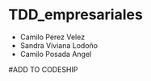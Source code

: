 # TDD_empresariales
- Camilo Perez Velez
- Sandra Viviana Lodoño
- Camilo Posada Angel

#ADD TO CODESHIP
